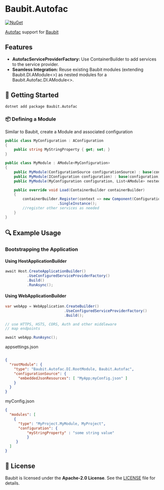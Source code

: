 ﻿# Baubit.Autofac

[![NuGet](https://img.shields.io/nuget/v/Baubit.Autofac.svg)](https://www.nuget.org/packages/Baubit.Autofac)

[Autofac](https://github.com/autofac/Autofac) support for [Baubit](https://github.com/pnagoorkar/Baubit)

## Features

- **AutofacServiceProviderFactory:** Use ContainerBuilder to add services to the service provider.
- **Seamless Integration:** Reuse existing Baubit modules (extending Baubit.DI.AModule<>) as nested modules for a Baubit.Autofac.DI.AModule<>.

## 🚀 Getting Started
```bash
dotnet add package Baubit.Autofac
```

### 📦 Defining a Module
Similar to Baubit, create a Module and associated configuration

```csharp
public class MyConfiguration : AConfiguration
{
    public string MyStringProperty { get; set; }
}

public class MyModule : AModule<MyConfiguration>
{
    public MyModule(ConfigurationSource configurationSource) : base(configurationSource) { }
    public MyModule(IConfiguration configuration) : base(configuration) { }
    public MyModule(MyConfiguration configuration, List<AModule> nestedModules) : base(configuration, nestedModules) { }

    public override void Load(ContainerBuilder containerBuilder)
    {
        containerBuilder.Register(context => new Component(Configuration.SomeString, Configuration.SomeSecretString))
                        .SingleInstance();
        //register other services as needed
    }
}
```
## 🔍 Example Usage

### Bootstrapping the Application

#### Using HostApplicationBuilder

```csharp
await Host.CreateApplicationBuilder()
          .UseConfiguredServiceProviderFactory()
          .Build()
          .RunAsync();
```

#### Using WebApplicationBuilder

```csharp
var webApp = WebApplication.CreateBuilder()
                           .UseConfiguredServiceProviderFactory()
                           .Build();

// use HTTPS, HSTS, CORS, Auth and other middleware
// map endpoints

await webApp.RunAsync();
```
appsettings.json
```json

{
  "rootModule": {
    "type": "Baubit.Autofac.DI.RootModule, Baubit.Autofac",
    "configurationSource": {
      "embeddedJsonResources": [ "MyApp;myConfig.json" ]
    }
  }
}

```
myConfig.json

```json
{
  "modules": [
    {
      "type": "MyProject.MyModule, MyProject",
      "configuration": {
          "myStringProperty" : "some string value"
          }
     }
  ]
}
```

## 📄 License
Baubit is licensed under the **Apache-2.0 License**. See the [LICENSE](LICENSE) file for details.
